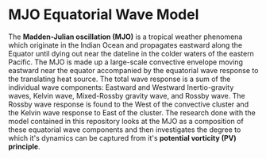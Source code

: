 # MJO Equatorial Wave Model

The **Madden-Julian oscillation (MJO)** is a tropical weather phenomena which originate in the Indian Ocean and propagates eastward along the
Equator until dying out near the dateline in the colder waters of the eastern Pacific.  The MJO is made up a large-scale convective envelope
moving eastward near the equator accompanied by the equatorial wave response to the translating heat source.  The total wave response is a sum
of the individual wave components: Eastward and Westward Inertio-gravity waves, Kelvin wave, Mixed-Rossby gravity wave, and Rossby wave.  The
Rossby wave response is found to the West of the convective cluster and the Kelvin wave response to East of the cluster.  The research done
with the model contained in this repository looks at the MJO as a composition of these equatorial wave components and then investigates the
degree to which it's dynamics can be captured from it's **potential vorticity (PV) principle**.  

